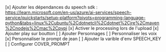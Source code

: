 [x] Ajouter les dépendances du speech sdk : https://learn.microsoft.com/en-us/azure/ai-services/speech-service/quickstarts/setup-platform?pivots=programming-language-python&tabs=linux%2Cubuntu%2Cdotnetcli%2Cdotnet%2Cjre%2Cmaven%2Cnodejs%2Cmac%2Cpypi
[x] Activer le processing lors de l'upload
[x] Ajouter play sur boutton
[ ] Ajouter Personnages
[ ] Personnaliser les voix
[x] Personnaliser le prompt de jean
[ ] Ajouter la varible d'env SPEECH_KEY
[ ] Configurer COVER_PROMPT